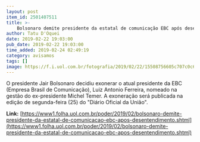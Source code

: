 ```yaml
---
layout: post
item_id: 2501407511
title: >-
    Bolsonaro demite presidente da estatal de comunicação EBC após desentendimento
author: Tatu D'Oquei
date: 2019-02-22 19:03:00
pub_date: 2019-02-22 19:03:00
time_added: 2019-02-24 02:49:19
category: avisamos
tags: []
image: https://f.i.uol.com.br/fotografia/2019/02/22/15508756605c707c0c689f8_1550875660_3x2_rt.jpg
---
```


O presidente Jair Bolsonaro decidiu exonerar o atual presidente da EBC (Empresa Brasil de Comunicação), Luiz Antonio Ferreira, nomeado na gestão do ex-presidente Michel Temer. A exoneração será publicada na edição de segunda-feira (25) do "Diário Oficial da União".

**Link:** [https://www1.folha.uol.com.br/poder/2019/02/bolsonaro-demite-presidente-da-estatal-de-comunicacao-ebc-apos-desentendimento.shtml](https://www1.folha.uol.com.br/poder/2019/02/bolsonaro-demite-presidente-da-estatal-de-comunicacao-ebc-apos-desentendimento.shtml)

